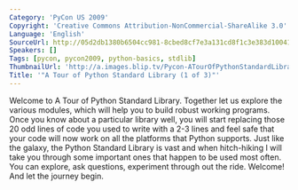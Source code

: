 ```yaml
---
Category: 'PyCon US 2009'
Copyright: 'Creative Commons Attribution-NonCommercial-ShareAlike 3.0'
Language: 'English'
SourceUrl: http://05d2db1380b6504cc981-8cbed8cf7e3a131cd8f1c3e383d10041.r93.cf2.rackcdn.com/pycon-us-2009/169_a-tour-of-python-standard-library-1-of-3.mp4
Speakers: []
Tags: [pycon, pycon2009, python-basics, stdlib]
ThumbnailUrl: 'http://a.images.blip.tv/Pycon-ATourOfPythonStandardLibraryPart001265-956.jpg'
Title: '"A Tour of Python Standard Library (1 of 3)"'
---
```

  
Welcome to A Tour of Python Standard Library. Together let us explore the
various modules, which will help you to build robust working programs. Once
you know about a particular library well, you will start replacing those 20
odd lines of code you used to write with a 2-3 lines and feel safe that your
code will now work on all the platforms that Python supports. Just like the
galaxy, the Python Standard Library is vast and when hitch-hiking I will take
you through some important ones that happen to be used most often. You can
explore, ask questions, experiment through out the ride. Welcome! And let the
journey begin.

